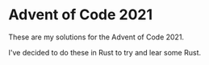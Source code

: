 # Advent of Code 2021

These are my solutions for the Advent of Code 2021. 

I've decided to do these in Rust to try and lear some Rust. 